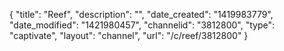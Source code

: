 {
    "title": "Reef",
    "description": "",
    "date_created": "1419983779",
    "date_modified": "1421980457",
    "channelid": "3812800",
    "type": "captivate",
    "layout": "channel",
    "url": "\/c\/reef\/3812800"
}